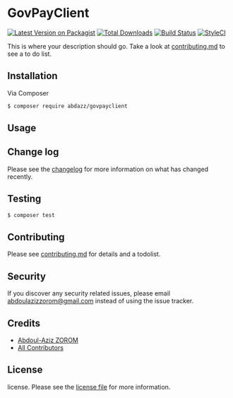 # GovPayClient

[![Latest Version on Packagist][ico-version]][link-packagist]
[![Total Downloads][ico-downloads]][link-downloads]
[![Build Status][ico-travis]][link-travis]
[![StyleCI][ico-styleci]][link-styleci]

This is where your description should go. Take a look at [contributing.md](contributing.md) to see a to do list.

## Installation

Via Composer

``` bash
$ composer require abdazz/govpayclient
```

## Usage

## Change log

Please see the [changelog](changelog.md) for more information on what has changed recently.

## Testing

``` bash
$ composer test
```

## Contributing

Please see [contributing.md](contributing.md) for details and a todolist.

## Security

If you discover any security related issues, please email abdoulazizzorom@gmail.com instead of using the issue tracker.

## Credits

- [Abdoul-Aziz ZOROM][link-author]
- [All Contributors][link-contributors]

## License

license. Please see the [license file](license.md) for more information.

[ico-version]: https://img.shields.io/packagist/v/abdazz/govpayclient.svg?style=flat-square
[ico-downloads]: https://img.shields.io/packagist/dt/abdazz/govpayclient.svg?style=flat-square
[ico-travis]: https://img.shields.io/travis/abdazz/govpayclient/master.svg?style=flat-square
[ico-styleci]: https://styleci.io/repos/12345678/shield

[link-packagist]: https://packagist.org/packages/abdazz/govpayclient
[link-downloads]: https://packagist.org/packages/abdazz/govpayclient
[link-travis]: https://travis-ci.org/abdazz/govpayclient
[link-styleci]: https://styleci.io/repos/12345678
[link-author]: https://github.com/abdazz
[link-contributors]: ../../contributors
